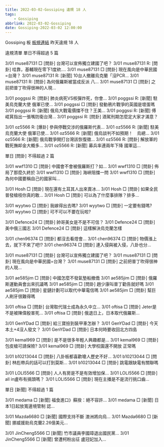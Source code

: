 ```yaml
---
title: 2022-03-02-Gossiping 違規 18 人
tags:
    - Gossiping
abbrlink: 2022-03-02-Gossiping
date: Gossiping-2022-03-02 12:00:00
---
```

Gossiping 板 [板規連結](https://www.ptt.cc/bbs/Gossiping/M.1637425085.A.07D.html)
昨天違規 18 人
<!-- more -->

違規清單
單日不得超過 5 篇

3/01 muse87131 □ [問卦] 台灣可以宣佈獨立建國了吧？
3/01 muse87131 R: [問卦] 哇靠，基輔現在零下1度欸.…
3/01 muse87131 □ [問卦] 現在風向是中華民國=台灣？
3/01 muse87131 R: [新聞] 10台人撤離烏克蘭「沒PCR…
3/01 muse87131 R: [問卦] 為何俄羅斯被當成反派 八…
3/01 muse87131 □ [問卦] 之前把普丁吹得很神的人現…

3/01 poggssi R: [問卦] 肺炎病死VS核彈炸死，你會…
3/01 poggssi R: [新聞] 駐美烏克蘭大使 俄軍已使…
3/01 poggssi □ [問卦] 發動鴉片戰爭的英國是壞蛋嗎
3/01 poggssi R: [新聞] 俄烏大戰電價擋不住？王美…
3/01 poggssi R: [新聞] 傅崐萁指出一張嘴防衛台灣…
3/01 poggssi R: [問卦] 酒駕刑期怎麼定大家才滿意？

3/01 oz5566 R: [爆卦] 參與停戰交涉的俄羅斯代表…
3/01 oz5566 R: [新聞] 駐美烏克蘭大使 俄軍已使…
3/01 oz5566 R: [新聞] 俄烏談判不如預期！　烏總…
3/01 oz5566 R: [新聞] 俄烏戰爭開打台灣該恢復徵…
3/01 oz5566 R: [問卦] 解放軍的戰死撫卹金大概多…
3/01 oz5566 R: [新聞] 募兵率連兩年下降 國軍這…

單日 [問卦] 不得超過 2 篇

3/01 wwf1310 □ [問卦] 中國會不會被俄羅斯打？如…
3/01 wwf1310 □ [問卦] 佈局了那麼久終於
3/01 wwf1310 □ [問卦] 海峽阻擋一問
3/01 wwf1310 □ [問卦] 為何中國要稱自己的國家叫…

3/01 Hosh □ [問卦] 現在還有土耳其人出來賣冰…
3/01 Hosh □ [問卦] 如果全民普發槍枝你真的敢…
3/01 Hosh □ [問卦] 可以為了什麼事排隊？排多…

3/01 wyytwo □ [問卦] 我嫁得出去嗎?
3/01 wyytwo □ [問卦] 一定要有錢嗎?
3/01 wyytwo □ [問卦] 可不可以不要在玩啦?

3/01 Defence24 □ [問卦] 帥哥美女是不是不可信？
3/01 Defence24 □ [問卦] 美中俄三國志
3/01 Defence24 □ [問卦] 這樣解決烏克蘭怎樣

3/01 chen96374 □ [問卦] 都沒去看燈會…
3/01 chen96374 □ [問卦] 物價漲上去，就下不來了吧!?
3/01 chen96374 □ [問卦] 連入侵與被入侵，八卦也分…

3/01 muse87131 □ [問卦] 台灣可以宣佈獨立建國了吧？
3/01 muse87131 □ [問卦] 現在風向是中華民國=台灣？
3/01 muse87131 □ [問卦] 之前把普丁吹得很神的人現…

3/01 ae585jim □ [問卦] 中國怎麼不發氣墊船撤僑
3/01 ae585jim □ [問卦] 俄羅斯運動員會出來抗議嗎
3/01 ae585jim □ [問卦] 趙少康叫普丁勸告就好嗎
3/01 ae585jim □ [問卦] 星鏈計劃可以取代中華電信嗎
3/01 ae585jim □ [問卦] 幫巨人刷牙很難得嗎

3/01 oftisa □ [問卦] 台灣取代瑞士成為永久中立…
3/01 oftisa □ [問卦] Jeter是不是被陳偉殷害死…
3/01 oftisa □ [問卦] 俄退日上，日本取代俄羅斯…

3/01 GenYDad □ [問卦] 給三寶撿到裝甲車怎辦？
3/01 GenYDad □ [問卦] 今天本土+4沒人發文？
3/01 GenYDad □ [問卦] 日本何時要收回北方四島

3/01 kemal969 □ [問卦] 是不是很多年輕人興趣都是…
3/01 kemal969 □ [問卦] 包皮槍可請保險?
3/01 kemal969 □ [問卦] 大學校園還不開放  正常嗎

3/01 b10213044 □ [問卦] 八卦板都喜歡嗆人歷史不好…
3/01 b10213044 □ [問卦] 林彪帶兵的話可以打到莫斯…
3/01 b10213044 □ [問卦] 跳電跟缺電有關聯嗎

3/01 LOLI5566 □ [問卦] 人人有房是不是有效增加保…
3/01 LOLI5566 □ [問卦] all in盧布有搞頭嗎？
3/01 LOLI5566 □ [問卦] 現在主播是不是流行挑口齒…

單日 [新聞] 不得超過 1 篇

3/01 medama □ [新聞] 福食進口》蘇揆：絕不容許…
3/01 medama □ [新聞] 日本1日起放寬邊境管制 認…

3/01 Mazda6680 □ [新聞] 國際支持不斷 澳洲將向烏…
3/01 Mazda6680 □ [新聞] 挪威援助烏克蘭2.26億美元…

3/01 JinCheng5566 □ [新聞] 竹市議員李國璋退出國民黨…
3/01 JinCheng5566 □ [新聞] 曾遭柯粉出征 盧冠妃加入…